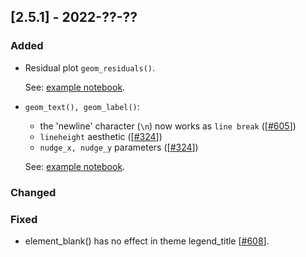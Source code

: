 ## [2.5.1] - 2022-??-??

### Added

- Residual plot `geom_residuals()`.

  See: [example notebook](https://nbviewer.jupyter.org/github/JetBrains/lets-plot/blob/master/docs/f-22d/residual_plot.ipynb).


- `geom_text(), geom_label()`:

  -  the 'newline' character (`\n`) now works as `line break`  ([[#605](https://github.com/JetBrains/lets-plot/issues/605)])
  - `lineheight` aesthetic ([[#324](https://github.com/JetBrains/lets-plot/issues/324)])
  - `nudge_x, nudge_y` parameters  ([[#324](https://github.com/JetBrains/lets-plot/issues/324)])

  See: [example notebook](https://nbviewer.jupyter.org/github/JetBrains/lets-plot/blob/master/docs/f-22d/geom_text_new_features.ipynb).  

### Changed

### Fixed

- element_blank() has no effect in theme legend_title [[#608](https://github.com/JetBrains/lets-plot/issues/608)].